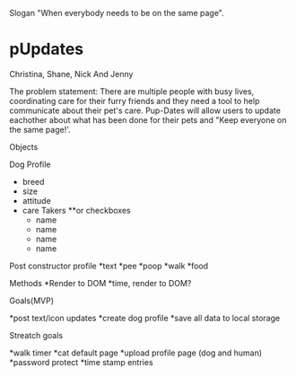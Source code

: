 
Slogan "When everybody needs to be on the same page". 


# pUpdates

Christina, Shane, Nick And Jenny

The problem statement: There are multiple people with busy lives, coordinating care for their furry friends and they 
need a tool to help communicate about their pet's care. Pup-Dates will allow users to update eachother about what has
been done for their pets and "Keep everyone on the same page!'.

Objects

Dog Profile
* breed
* size
* attitude
* care Takers
**or checkboxes
   * name
   * name
   * name
   * name

Post constructor profile 
 *text
 *pee
 *poop
 *walk
 *food

Methods
*Render to DOM
*time, render to DOM?

Goals(MVP)

*post text/icon updates
*create dog profile
*save all data to local storage

Streatch goals

*walk timer
*cat default page
*upload profile page (dog and human)
*password protect
*time stamp entries


